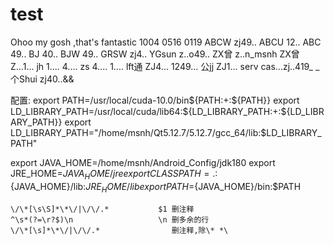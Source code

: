 # test

Ohoo my gosh ,that's fantastic
1004
0516
0119
ABCW zj49..
ABCU 12..
ABC  49..
BJ   40..
BJW  49..
GRSW   zj4..
YGsun   z..o49..
ZX曾  z..n_msnh
ZX曾 Z...1...
jh  1.... 4....
zs  4.... 1....
lft通 ZJ4... 1249... 
公jj  ZJ1...
serv  cas...zj..419_ _
个Shui zj40..&&


配置:
export PATH=/usr/local/cuda-10.0/bin${PATH:+:${PATH}}
export LD_LIBRARY_PATH=/usr/local/cuda/lib64:${LD_LIBRARY_PATH:+:${LD_LIBRARY_PATH}}
export LD_LIBRARY_PATH="/home/msnh/Qt5.12.7/5.12.7/gcc_64/lib:$LD_LIBRARY_PATH"

export JAVA_HOME=/home/msnh/Android_Config/jdk180
export JRE_HOME=${JAVA_HOME}/jre    
export CLASSPATH=.:${JAVA_HOME}/lib:${JRE_HOME}/lib    
export PATH=${JAVA_HOME}/bin:$PATH

``` 
\/\*[\s\S]*\*\/|\/\/.*           $1 删注释  
^\s*(?=\r?$)\n                   \n 删多余的行
\/\*[\s]*\*\/|\/\/.*                删注释,除\* *\ 
```

